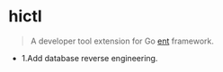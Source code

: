 # hictl
> A developer tool extension for Go [ent](https://github.com/ent/ent) framework.

- 1.Add database reverse engineering.